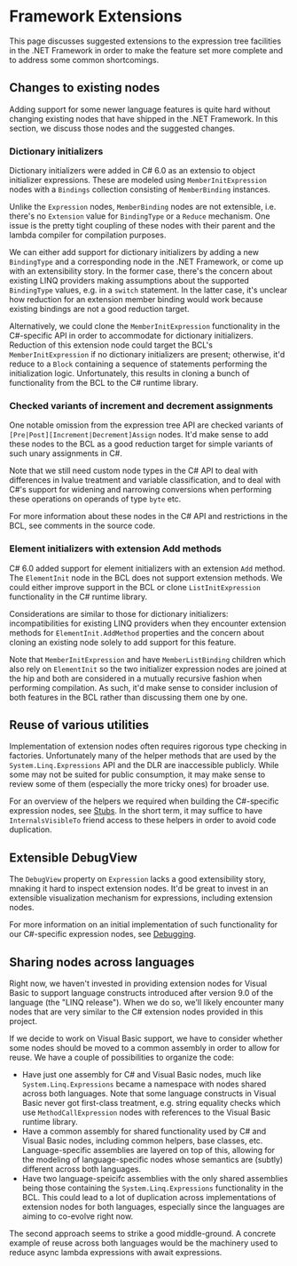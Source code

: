 # Framework Extensions

This page discusses suggested extensions to the expression tree facilities in the .NET Framework in order to make the feature set more complete and to address some common shortcomings.

## Changes to existing nodes

Adding support for some newer language features is quite hard without changing existing nodes that have shipped in the .NET Framework. In this section, we discuss those nodes and the suggested changes.

### Dictionary initializers

Dictionary initializers were added in C# 6.0 as an extensio to object initializer expressions. These are modeled using `MemberInitExpression` nodes with a `Bindings` collection consisting of `MemberBinding` instances.

Unlike the `Expression` nodes, `MemberBinding` nodes are not extensible, i.e. there's no `Extension` value for `BindingType` or a `Reduce` mechanism. One issue is the pretty tight coupling of these nodes with their parent and the lambda compiler for compilation purposes.

We can either add support for dictionary initializers by adding a new `BindingType` and a corresponding node in the .NET Framework, or come up with an extensibility story. In the former case, there's the concern about existing LINQ providers making assumptions about the supported `BindingType` values, e.g. in a `switch` statement. In the latter case, it's unclear how reduction for an extension member binding would work because existing bindings are not a good reduction target.

Alternatively, we could clone the `MemberInitExpression` functionality in the C#-specific API in order to accommodate for dictionary initializers. Reduction of this extension node could target the BCL's `MemberInitExpression` if no dictionary initializers are present; otherwise, it'd reduce to a `Block` containing a sequence of statements performing the initialization logic. Unfortunately, this results in cloning a bunch of functionality from the BCL to the C# runtime library.

### Checked variants of increment and decrement assignments

One notable omission from the expression tree API are checked variants of `[Pre|Post][Increment|Decrement]Assign` nodes. It'd make sense to add these nodes to the BCL as a good reduction target for simple variants of such unary assignments in C#.

Note that we still need custom node types in the C# API to deal with differences in lvalue treatment and variable classification, and to deal with C#'s support for widening and narrowing conversions when performing these operations on operands of type `byte` etc.

For more information about these nodes in the C# API and restrictions in the BCL, see comments in the source code.

### Element initializers with extension Add methods

C# 6.0 added support for element initializers with an extension `Add` method. The `ElementInit` node in the BCL does not support extension methods. We could either improve support in the BCL or clone `ListInitExpression` functionality in the C# runtime library.

Considerations are similar to those for dictionary initializers: incompatibilities for existing LINQ providers when they encounter extension methods for `ElementInit.AddMethod` properties and the concern about cloning an existing node solely to add support for this feature.

Note that `MemberInitExpression` and have `MemberListBinding` children which also rely on `ElementInit` so the two initializer expression nodes are joined at the hip and both are considered in a mutually recursive fashion when performing compilation. As such, it'd make sense to consider inclusion of both features in the BCL rather than discussing them one by one.

## Reuse of various utilities

Implementation of extension nodes often requires rigorous type checking in factories. Unfortunately many of the helper methods that are used by the `System.Linq.Expressions` API and the DLR are inaccessible publicly. While some may not be suited for public consumption, it may make sense to review some of them (especially the more tricky ones) for broader use.

For an overview of the helpers we required when building the C#-specific expression nodes, see [Stubs](Stubs.MD). In the short term, it may suffice to have `InternalsVisibleTo` friend access to these helpers in order to avoid code duplication.

## Extensible DebugView

The `DebugView` property on `Expression` lacks a good extensibility story, mnaking it hard to inspect extension nodes. It'd be great to invest in an extensible visualization mechanism for expressions, including extension nodes.

For more information on an initial implementation of such functionality for our C#-specific expression nodes, see [Debugging](Debugging.MD).

## Sharing nodes across languages

Right now, we haven't invested in providing extension nodes for Visual Basic to support language constructs introduced after version 9.0 of the language (the "LINQ release"). When we do so, we'll likely encounter many nodes that are very similar to the C# extension nodes provided in this project.

If we decide to work on Visual Basic support, we have to consider whether some nodes should be moved to a common assembly in order to allow for reuse. We have a couple of possibilities to organize the code:

* Have just one assembly for C# and Visual Basic nodes, much like `System.Linq.Expressions` became a namespace with nodes shared across both languages. Note that some language constructs in Visual Basic never got first-class treatment, e.g. string equality checks which use `MethodCallExpression` nodes with references to the Visual Basic runtime library.
* Have a common assembly for shared functionality used by C# and Visual Basic nodes, including common helpers, base classes, etc. Language-specific assemblies are layered on top of this, allowing for the modeling of language-specific nodes whose semantics are (subtly) different across both languages.
* Have two language-speicifc assemblies with the only shared assemblies being those containing the `System.Linq.Expressions` functionality in the BCL. This could lead to a lot of duplication across implementations of extension nodes for both languages, especially since the languages are aiming to co-evolve right now.

The second approach seems to strike a good middle-ground. A concrete example of reuse across both languages would be the machinery used to reduce async lambda expressions with await expressions.